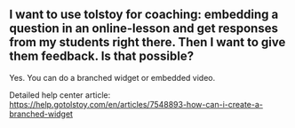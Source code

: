 ## I want to use tolstoy for coaching: embedding a question in an online-lesson and get responses from my students right there. Then I want to give them feedback. Is that possible?

Yes. You can do a branched widget or embedded video.

Detailed help center article: https://help.gotolstoy.com/en/articles/7548893-how-can-i-create-a-branched-widget
